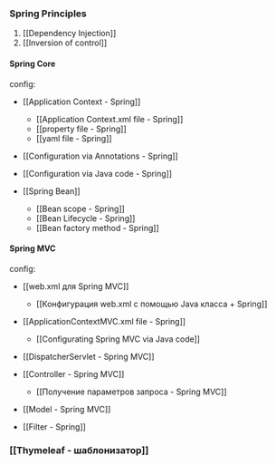 
### Spring Principles

1. [[Dependency Injection]]
2. [[Inversion of control]]


#### Spring Core

config:
- [[Application Context - Spring]]
	- [[Application Context.xml file - Spring]]
	- [[property file - Spring]]
	- [[yaml file - Spring]]
- [[Configuration via Annotations - Spring]]
- [[Configuration via Java code - Spring]]

- [[Spring Bean]]
	- [[Bean scope - Spring]]
	- [[Bean Lifecycle - Spring]]
	- [[Bean factory method - Spring]]

#### Spring MVC

config:
- [[web.xml для Spring MVC]]
	- [[Конфигурация web.xml с помощью Java класса + Spring]]
- [[ApplicationContextMVC.xml file - Spring]]
	- [[Configurating Spring MVC via Java code]]


- [[DispatcherServlet - Spring MVC]]
- [[Controller - Spring MVC]]
	- [[Получение параметров запроса - Spring MVC]]
- [[Model - Spring MVC]]
- [[Filter - Spring]]



### [[Thymeleaf - шаблонизатор]]


